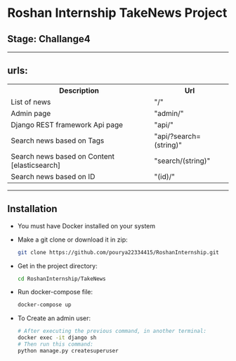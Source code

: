 # Roshan Internship TakeNews Project
## Stage: Challange4
<hr>
<h2> urls: </h2>
<table>
  <tr>
    <th> Description </th>
    <th> Url </th>
  </tr>
  <tr>
    <td> List of news </td>
    <td> "/" </td>
  </tr>
  <tr>
    <td> Admin page </td>
    <td> "admin/" </td>
  </tr>
  <tr>
    <td> Django REST framework Api page </td>
    <td> "api/" </td>
  </tr>
  <tr>
    <td> Search news based on Tags </td>
    <td> "api/?search=(string)" </td>
  </tr>
  <tr>
    <td> Search news based on Content [elasticsearch] </td>
    <td> "search/(string)" </td>
  </tr>
  <tr>
    <td> Search news based on ID </td>
    <td> "(id)/" </td>
  </tr>
</table>
<hr>

##  Installation

- You must have Docker installed on your system

- Make a git clone or download it in zip:
    ```bash
    git clone https://github.com/pourya22334415/RoshanInternship.git
    ```

- Get in the project directory:
    ```bash
    cd RoshanInternship/TakeNews
    ```
- Run docker-compose file:
    ```bash
    docker-compose up
    ```

- To Create an admin user:
    ```bash
    # After executing the previous command, in another terminal:
    docker exec -it django sh
    # Then run this command:
    python manage.py createsuperuser
    ```

